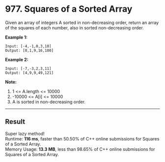 # 977. Squares of a Sorted Array  

Given an array of integers A sorted in non-decreasing order, return an array of the squares of each number, also in sorted non-decreasing order.  
 

**Example 1:**  

    Input: [-4,-1,0,3,10]
    Output: [0,1,9,16,100]

**Example 2:**  

    Input: [-7,-3,2,3,11]
    Output: [4,9,9,49,121]
 
**Note:**

1. 1 <= A.length <= 10000
2. -10000 <= A[i] <= 10000
3. A is sorted in non-decreasing order.

---
## Result  

Super lazy method!  
Runtime: **116 ms**, faster than 50.50% of C++ online submissions for Squares of a Sorted Array.  
Memory Usage: **13.3 MB**, less than 98.65% of C++ online submissions for Squares of a Sorted Array.

